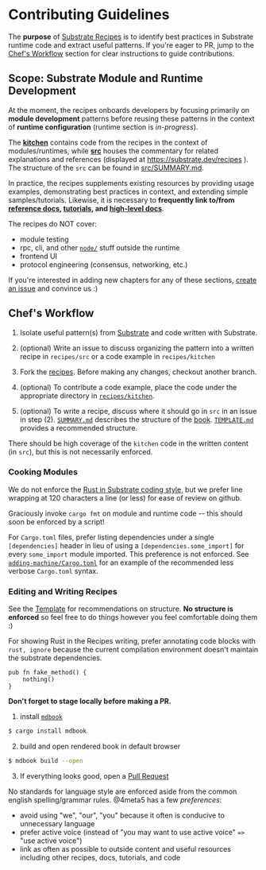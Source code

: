 # Contributing Guidelines

The **purpose** of [Substrate Recipes](https://substrate.dev/recipes/) is to identify best practices in Substrate runtime code and extract useful patterns. If you're eager to PR, jump to the [Chef's Workflow](#workflow) section for clear instructions to guide contributions.

## Scope: Substrate Module and Runtime Development <a name = "scope"></a>

At the moment, the recipes onboards developers by focusing primarily on **module development** patterns before reusing these patterns in the context of **runtime configuration** (runtime section is *in-progress*).

The **[kitchen](./kitchen)** contains code from the recipes in the context of modules/runtimes, while **[src](./src)** houses the commentary for related explanations and references (displayed at https://substrate.dev/recipes ). The structure of the `src` can be found in [src/SUMMARY.md](./src/SUMMARY.md).

In practice, the recipes supplements existing resources by providing usage examples, demonstrating best practices in context, and extending simple samples/tutorials. Likewise, it is necessary to **frequently link to/from [reference docs](https://crates.parity.io/substrate_service/index.html?), [tutorials](https://github.com/substrate-developer-hub/), and [high-level docs](https://substrate.dev/)**.

The recipes do NOT cover:
* module testing
* rpc, cli, and other [`node/`](https://github.com/paritytech/substrate/tree/master/node) stuff outside the runtime
* frontend UI
* protocol engineering (consensus, networking, etc.)

If you're interested in adding new chapters for any of these sections, [create an issue](https://github.com/substrate-developer-hub/recipes/issues/new) and convince us :)

## Chef's Workflow <a name = "workflow"></a>

1. Isolate useful pattern(s) from [Substrate](https://github.com/paritytech/substrate) and code written with Substrate.

2. (optional) Write an issue to discuss organizing the pattern into a written recipe in `recipes/src` or a code example in `recipes/kitchen`

3. Fork the [recipes](https://github.com/substrate-developer-hub/recipes). Before making any changes, checkout another branch. 

4. (optional) To contribute a code example, place the code under the appropriate directory in [`recipes/kitchen`](https://github.com/substrate-developer-hub/recipes/tree/master/kitchen).  

5. (optional) To write a recipe, discuss where it should go in `src` in an issue in step (2). [`SUMMARY.md`](./src/SUMMARY.md) describes the structure of the [book](https://substrate.dev/recipes). [`TEMPLATE.md`](./src/TEMPLATE.md) provides a recommended structure.

There should be high coverage of the `kitchen` code in the written content (in `src`), but this is not necessarily enforced.

### Cooking Modules

We do not enforce the [Rust in Substrate coding style](https://wiki.parity.io/Substrate-Style-Guide), but we prefer line wrapping at 120 characters a line (or less) for ease of review on github. 

Graciously invoke `cargo fmt` on module and runtime code -- this should soon be enforced by a script!

For `Cargo.toml` files, prefer listing dependencies under a single `[dependencies]` header in lieu of using a `[dependencies.some_import]` for every `some_import` module imported. This preference is not enforced. See [`adding-machine/Cargo.toml`](https://github.com/substrate-developer-hub/recipes/blob/master/kitchen/modules/adding-machine/Cargo.toml) for an example of the recommended less verbose `Cargo.toml` syntax.

### Editing and Writing Recipes

See the [Template](./src/TEMPLATE.md) for recommendations on structure. **No structure is enforced** so feel free to do things however you feel comfortable doing them :)

For showing Rust in the Recipes writing, prefer annotating code blocks with `rust, ignore` because the current compilation environment doesn't maintain the substrate dependencies.

```rust, ignore
pub fn fake_method() {
    nothing()
}
```

**Don't forget to stage locally before making a PR.**

1. install [`mdbook`](https://github.com/rust-lang-nursery/mdBook)

```bash
$ cargo install mdbook
```

2. build and open rendered book in default browser

```bash
$ mdbook build --open
```

3. If everything looks good, open a [Pull Request](https://github.com/substrate-developer-hub/recipes/compare)

No standards for language style are enforced aside from the common english spelling/grammar rules. @4meta5 has a few *preferences*:
* avoid using "we", "our", "you" because it often is conducive to unnecessary language
* prefer active voice (instead of "you may want to use active voice" `=>` "use active voice")
* link as often as possible to outside content and useful resources including other recipes, docs, tutorials, and code